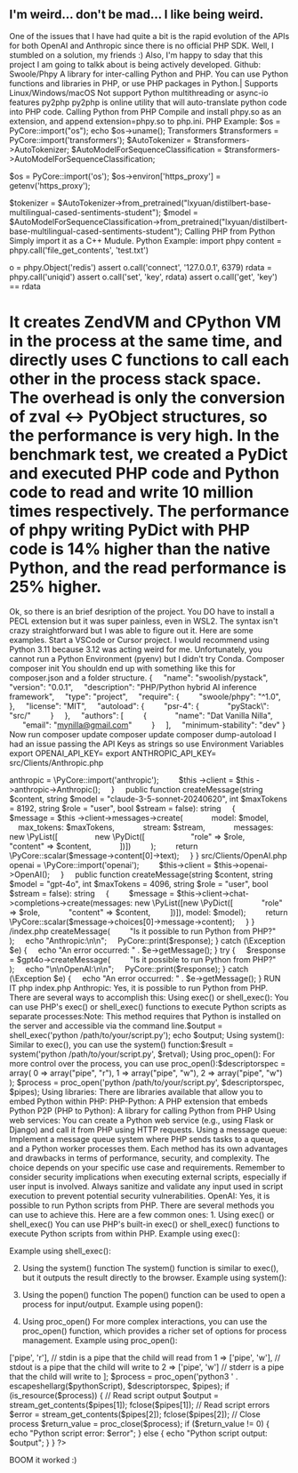 ## I'm weird... don't be mad... I like being weird.

One of the issues that I have had quite a bit is the rapid evolution of the APIs for both OpenAI and Anthropic since there is no official PHP SDK.
Well, I stumbled on a solution, my friends :) Also, I'm happy to sday that this project I am going to talkk about is being actively developed.
Github: Swoole/Phpy
A library for inter-calling Python and PHP. You can use Python functions and libraries in PHP, or use PHP packages in Python.| Supports Linux/Windows/macOS Not support Python multithreading or async-io features
py2php
py2php is online utility that will auto-translate python code into PHP code.
Calling Python from PHP
Compile and install phpy.so as an extension, and append extension=phpy.so to php.ini.
PHP Example:
$os = PyCore::import("os");
echo $os->uname();
Transformers
$transformers = PyCore::import('transformers');
$AutoTokenizer = $transformers->AutoTokenizer;
$AutoModelForSequenceClassification = $transformers->AutoModelForSequenceClassification;

$os = PyCore::import('os');
$os->environ['https_proxy'] = getenv('https_proxy');

$tokenizer = $AutoTokenizer->from_pretrained("lxyuan/distilbert-base-multilingual-cased-sentiments-student");
$model = $AutoModelForSequenceClassification->from_pretrained("lxyuan/distilbert-base-multilingual-cased-sentiments-student");
Calling PHP from Python
Simply import it as a C++ Mudule.
Python Example:
import phpy
content = phpy.call('file_get_contents', 'test.txt')

o = phpy.Object('redis')
assert o.call('connect', '127.0.0.1', 6379)
rdata = phpy.call('uniqid')
assert o.call('set', 'key', rdata)
assert o.call('get', 'key') == rdata

It creates ZendVM and CPython VM in the process at the same time, and directly uses C functions to call each other in the process stack space.
The overhead is only the conversion of zval <-> PyObject structures, so the performance is very high.
In the benchmark test, we created a PyDict and executed PHP code and Python code to read and write 10 million times respectively.
The performance of phpy writing PyDict with PHP code is 14% higher than the native Python, and the read performance is 25% higher.
===
Ok, so there is an brief desription of the project. You DO have to install a PECL extension but it was super painless, even in WSL2.
The syntax isn't crazy straightforward but I was able to figure out it. Here are some examples.
Start a VSCode or Cursor project. I would recommend using Python 3.11 because 3.12 was acting weird for me.
Unfortunately, you cannot run a Python Environment (pyenv) but I didn't try Conda.
Composer
composer init
You shouldn end up with something like this for composer.json and a folder structure.
{
    "name": "swoolish/pystack",
    "version": "0.0.1",
    "description": "PHP/Python hybrid AI inference framework",
    "type": "project",
    "require": {
        "swoole/phpy": "^1.0",
    },
    "license": "MIT",
    "autoload": {
        "psr-4": {
            "pyStack\\": "src/"
        }
    },
    "authors": [
        {
            "name": "Dat Vanilla Nilla",
            "email": "mynilla@gmail.com"
        }
    ],
    "minimum-stability": "dev"
}
Now run composer update
composer update
composer dump-autoload
I had an issue passing the API Keys as strings so use Environment Variables
export OPENAI_API_KEY=<Your API Key>
export ANTHROPIC_API_KEY=<Your API Key>
src/Clients/Anthropic.php
<?php

declare(strict_types=1);

namespace pyStack\App\Clients;

class Anthropic
{
    private $client;
    private $anthropic;

    public function __construct()
    {
        
$this
->anthropic = \PyCore::import('anthropic');
        
$this
->client = 
$this
->anthropic->Anthropic();
    }

    public function createMessage(string $content, string $model = "claude-3-5-sonnet-20240620", int $maxTokens = 8192, string $role = "user", bool $stream = false): string
    {
        $message = 
$this
->client->messages->create(
            model: $model,
            max_tokens: $maxTokens,
            stream: $stream,
            messages: new \PyList([
                new \PyDict([
                    "role" => $role,
                    "content" => $content,
            ])])
        );

        return \PyCore::scalar($message->content[0]->text);
    }
}
src/Clients/OpenAI.php
<?php

declare(strict_types=1);

namespace pyStack\App\Clients;

class OpenAI
{
    private $openai;
    private $client;

    public function __construct()
    {
        $this->openai = \PyCore::import('openai');
        $this->client = $this->openai->OpenAI();
    }

    public function createMessage(string $content, string $model = "gpt-4o", int $maxTokens = 4096, string $role = "user", bool $stream = false): string
    {
        $message = $this->client->chat->completions->create(messages: new \PyList([new \PyDict([
            "role" => $role,
            "content" => $content,
        ])]), model: $model);

        return \PyCore::scalar($message->choices[0]->message->content);
    }
}
/index.php
<?php

require 'vendor/autoload.php';

use pyStack\App\Clients\OpenAI;
use pyStack\App\Clients\Anthropic;

$claude = new Anthropic();

$gpt4o = new OpenAI();

try {
    $response = $claude->createMessage(
        "Is it possible to run Python from PHP?"
    );
    echo "Anthropic:\n\n";
    PyCore::print($response);
} catch (\Exception $e) {
    echo "An error occurred: " . $e->getMessage();
}

try {
    $response = $gpt4o->createMessage(
        "Is it possible to run Python from PHP?"
    );
    echo "\n\nOpenAI:\n\n";
    PyCore::print($response);
} catch (\Exception $e) {
    echo "An error occurred: " . $e->getMessage();
}
RUN IT
php index.php
Anthropic:
Yes, it is possible to run Python from PHP. There are several ways to accomplish this:
Using exec() or shell_exec(): You can use PHP's exec() or shell_exec() functions to execute Python scripts as separate processes:Note: This method requires that Python is installed on the server and accessible via the command line.$output = shell_exec('python /path/to/your/script.py'); echo $output;
Using system(): Similar to exec(), you can use the system() function:$result = system('python /path/to/your/script.py', $retval);
Using proc_open(): For more control over the process, you can use proc_open():$descriptorspec = array(    0 => array("pipe", "r"),    1 => array("pipe", "w"),    2 => array("pipe", "w") ); $process = proc_open('python /path/to/your/script.py', $descriptorspec, $pipes);
Using libraries: There are libraries available that allow you to embed Python within PHP:
PHP-Python: A PHP extension that embeds Python
P2P (PHP to Python): A library for calling Python from PHP
Using web services: You can create a Python web service (e.g., using Flask or Django) and call it from PHP using HTTP requests.
Using a message queue: Implement a message queue system where PHP sends tasks to a queue, and a Python worker processes them.
Each method has its own advantages and drawbacks in terms of performance, security, and complexity. The choice depends on your specific use case and requirements.
Remember to consider security implications when executing external scripts, especially if user input is involved. Always sanitize and validate any input used in script execution to prevent potential security vulnerabilities.
OpenAI:
Yes, it is possible to run Python scripts from PHP. There are several methods you can use to achieve this. Here are a few common ones:
1. Using exec() or shell_exec()
You can use PHP's built-in exec() or shell_exec() functions to execute Python scripts from within PHP.
Example using exec():
<?php
$pythonScript = 'path_to_your_python_script.py';
$output = [];
$return_var = 0;

exec("python3 " . escapeshellarg($pythonScript), $output, $return_var);

if ($return_var !== 0) {
    echo 'Error executing Python script';
} else {
    echo 'Python script output: ' . implode("\n", $output);
}
?>
Example using shell_exec():
<?php
$pythonScript = 'path_to_your_python_script.py';
$output = shell_exec("python3 " . escapeshellarg($pythonScript));

if ($output === null) {
    echo 'Error executing Python script';
} else {
    echo 'Python script output: ' . $output;
}
?>
2. Using the system() function
The system() function is similar to exec(), but it outputs the result directly to the browser.
Example using system():
<?php
$pythonScript = 'path_to_your_python_script.py';
system("python3 " . escapeshellarg($pythonScript));
?>
3. Using the popen() function
The popen() function can be used to open a process for input/output.
Example using popen():
<?php
$pythonScript = 'path_to_your_python_script.py';
$handle = popen("python3 " . escapeshellarg($pythonScript), "r");

if ($handle) {
    while (($buffer = fgets($handle, 4096)) !== false) {
        echo $buffer;
    }
    pclose($handle);
} else {
    echo 'Error executing Python script';
}
?>
4. Using proc_open()
For more complex interactions, you can use the proc_open() function, which provides a richer set of options for process management.
Example using proc_open():
<?php
$pythonScript = 'path_to_your_python_script.py';
$descriptorspec = [
    0 => ['pipe', 'r'],  // stdin is a pipe that the child will read from
    1 => ['pipe', 'w'],  // stdout is a pipe that the child will write to
    2 => ['pipe', 'w']   // stderr is a pipe that the child will write to
];

$process = proc_open('python3 ' . escapeshellarg($pythonScript), $descriptorspec, $pipes);

if (is_resource($process)) {
    // Read script output
    $output = stream_get_contents($pipes[1]);
    fclose($pipes[1]);

    // Read script errors
    $error = stream_get_contents($pipes[2]);
    fclose($pipes[2]);

    // Close process
    $return_value = proc_close($process);

    if ($return_value != 0) {
        echo "Python script error: $error";
    } else {
        echo "Python script output: $output";
    }
}
?>
BOOM it worked :)
